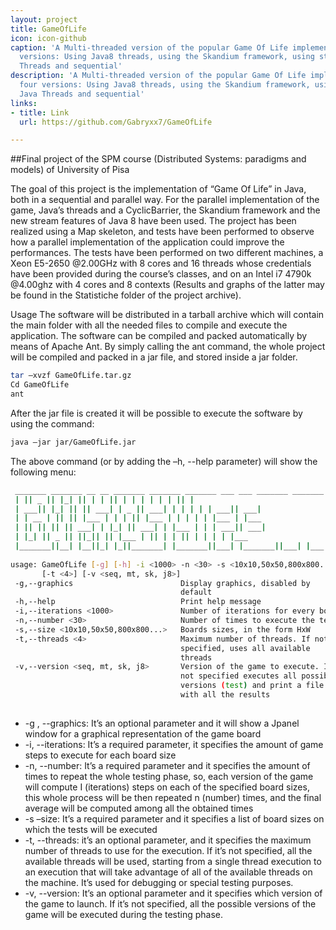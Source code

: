 ```yaml
---
layout: project
title: GameOfLife
icon: icon-github
caption: 'A Multi-threaded version of the popular Game Of Life implemented in four
  versions: Using Java8 threads, using the Skandium framework, using standard Java
  Threads and sequential'
description: 'A Multi-threaded version of the popular Game Of Life implemented in
  four versions: Using Java8 threads, using the Skandium framework, using standard
  Java Threads and sequential'
links:
- title: Link
  url: https://github.com/Gabryxx7/GameOfLife

---
```


##Final project of the SPM course (Distributed Systems:  paradigms and models) of University of Pisa

The goal of this project is the implementation of “Game Of Life” in Java, both in a sequential and parallel 
way. For the parallel implementation of the game, Java’s threads and a CyclicBarrier, the Skandium 
framework and the new stream features of Java 8 have been used. The project has been realized using a Map 
skeleton, and tests have been performed to observe how a parallel implementation of the application could 
improve the performances. The tests have been performed on two different machines, a Xeon E5-2650 
@2.00GHz with 8 cores and 16 threads whose credentials have been provided during the course’s classes, 
and on an Intel i7 4790k @4.00ghz with 4 cores and 8 contexts (Results and graphs of the latter may be 
found in the Statistiche folder of the project archive). 



Usage
The software will be distributed in a tarball archive which will contain the main folder with all the needed 
files to compile and execute the application. The software can be compiled and packed automatically by 
means of Apache Ant. 
By simply calling the ant command, the whole project will be compiled and packed in a jar file, and stored 
inside a jar folder.  

```bash
tar –xvzf GameOfLife.tar.gz 
Cd GameOfLife 
ant
```

After the jar file is created it will be possible to execute the software by using the command: 
```bash
java –jar jar/GameOfLife.jar
```

The above command (or by adding the –h, --help parameter) will show the following menu: 

 
```bash
 _______ _______ __ __ _______ _______ _______ ___ ___ _______ _______ 
 | || _ || |_| || | | || | | | | | | || | 
 | ___|| |_| || || ___| | _ || ___| | | | | | ___|| ___| 
 | | __ | || || |___ | | | || |___ | | | | | |___ | |___ 
 | || || || || ___| | |_| || ___| | |___ | | | ___|| ___| 
 | |_| || _ || ||_|| || |___ | || | | || | | | | |___ 
 |_______||__| |__||_| |_||_______| |_______||___| |_______||___| |___| |_______| 
 
usage: GameOfLife [-g] [-h] -i <1000> -n <30> -s <10x10,50x50,800x800...> 
       [-t <4>] [-v <seq, mt, sk, j8>] 
 -g,--graphics                        Display graphics, disabled by 
                                      default 
 -h,--help                            Print help message 
 -i,--iterations <1000>               Number of iterations for every board 
 -n,--number <30>                     Number of times to execute the test 
 -s,--size <10x10,50x50,800x800...>   Boards sizes, in the form HxW 
 -t,--threads <4>                     Maximum number of threads. If not 
                                      specified, uses all available 
                                      threads 
 -v,--version <seq, mt, sk, j8>       Version of the game to execute. If 
                                      not specified executes all possible 
                                      versions (test) and print a file 
                                      with all the results 
                                      
```


- -g , --graphics: It’s an optional parameter and it will show a Jpanel window for a graphical 
representation of the game board 
- -i, --iterations: It’s a required parameter, it specifies the amount of game steps to execute for each 
board size 
- -n, --number: It’s a required parameter and it specifies the amount of times to repeat the whole 
testing phase, so, each version of the game will compute I (iterations) steps on each of the specified 
board sizes, this whole process will be then repeated n (number) times, and the final average will be 
computed among all the obtained times 
- -s –size: It’s a required parameter and it specifies a list of board sizes on which the tests will be 
executed 
- -t, --threads: it’s an optional parameter, and it specifies the maximum number of threads to use for 
the execution. If it’s not specified, all the available threads will be used, starting from a single thread 
execution to an execution that will take advantage of all of the available threads on the machine. It’s 
used for debugging or special testing purposes. 
- -v, --version: It’s an optional parameter and it specifies which version of the game to launch. If it’s 
not specified, all the possible versions of the game will be executed during the testing phase. 